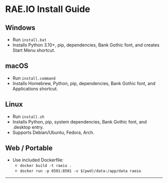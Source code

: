 # RAE.IO Install Guide

## Windows
- Run `install.bat`
- Installs Python 3.10+, pip, dependencies, Bank Gothic font, and creates Start Menu shortcut.

## macOS
- Run `install.command`
- Installs Homebrew, Python, pip, dependencies, Bank Gothic font, and Applications shortcut.

## Linux
- Run `install.sh`
- Installs Python, pip, system dependencies, Bank Gothic font, and .desktop entry.
- Supports Debian/Ubuntu, Fedora, Arch.

## Web / Portable
- Use included Dockerfile:
    - `docker build -t raeio .`
    - `docker run -p 8501:8501 -v $(pwd)/data:/app/data raeio`

---